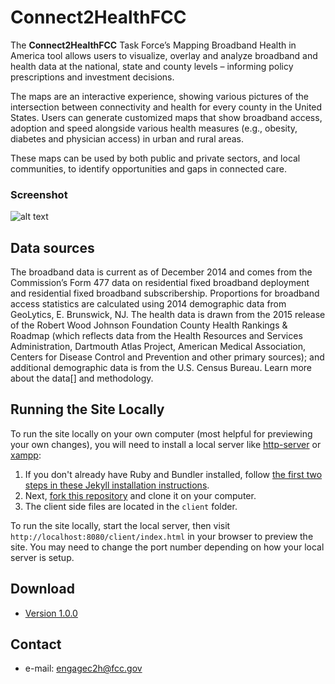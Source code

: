 Connect2HealthFCC
======
The **Connect2HealthFCC** Task Force’s Mapping Broadband Health in America tool allows users to visualize, overlay and analyze broadband and health data at the national, state and county levels – informing policy prescriptions and investment decisions.

The maps are an interactive experience, showing various pictures of the intersection between connectivity and health for every county in the United States. Users can generate customized maps that show broadband access, adoption and speed alongside various health measures (e.g., obesity, diabetes and physician access) in urban and rural areas.

These maps can be used by both public and private sectors, and local communities, to identify opportunities and gaps in connected care. 

### Screenshot
![alt text](https://raw.githubusercontent.com/FCC/c2hgis-web/dev/client/img/screenshot-home.png "FCC Connect2Health")

## Data sources
The broadband data is current as of December 2014 and comes from the Commission’s Form 477 data on residential fixed broadband deployment and residential fixed broadband subscribership. Proportions for broadband access statistics are calculated using 2014 demographic data from GeoLytics, E. Brunswick, NJ. The health data is drawn from the 2015 release of the Robert Wood Johnson Foundation County Health Rankings & Roadmap (which reflects data from the Health Resources and Services Administration, Dartmouth Atlas Project, American Medical Association, Centers for Disease Control and Prevention and other primary sources); and additional demographic data is from the U.S. Census Bureau. Learn more about the data[] and methodology. 

## Running the Site Locally
To run the site locally on your own computer (most helpful for previewing your own changes), you will need to install a local server like [http-server](https://www.npmjs.com/package/http-server) or [xampp](https://www.apachefriends.org/index.html):

1. If you don't already have Ruby and Bundler installed, follow [the first two steps in these Jekyll installation instructions](https://help.github.com/articles/using-jekyll-with-pages#installing-jekyll "Installation instructions for Jekyll").
2. Next, [fork this repository](https://help.github.com/articles/fork-a-repo/ "Instructions for Forking Your Repository") and clone it on your computer.
3. The client side files are located in the `client` folder.

To run the site locally, start the local server, then visit `http://localhost:8080/client/index.html` in your browser to preview the site. You may need to change the port number depending on how your local server is setup.

## Download 
* [Version 1.0.0](https://github.com/FCC/c2hgis-web/archive/v1.0.0.zip)

## Contact
* e-mail: engagec2h@fcc.gov
